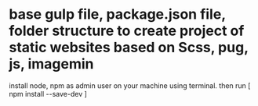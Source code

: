 # base gulp file, package.json file, folder structure to create project of static websites based on Scss, pug, js, imagemin 
install node, npm as admin user on your machine using terminal.
then run [ npm install --save-dev ]

